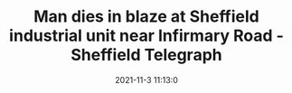 ---
"title": "Man dies in blaze at Sheffield industrial unit near Infirmary Road - Sheffield Telegraph"
"date": "2021-11-3 11:13:0"
"feed_name": "GOOGLENEWSINDUSTRIAL"
"feed_website": "https://news.google.com/search?q=industrial%2Bincident&hl=en-US&gl=US&ceid=US:en"
"feed_rss": "https://news.google.com/rss/search?q=industrial%2Bincident&hl=en-US&gl=US&ceid=US:en"
"link": "https://www.sheffieldtelegraph.co.uk/news/man-dies-in-blaze-at-sheffield-industrial-unit-near-infirmary-road-3443184"
"source": "{'href': 'https://www.sheffieldtelegraph.co.uk', 'title': 'Sheffield Telegraph'}"
"file": "_posts/2021-1-1-36eedd668bbd59fcc2e60273768fd1e1a929349a.md"
"accident": "1"
"drilling": "0"
"dead": "1"
"injured": "0"
"arrested": "0"
"place": "sheffield"
"where": "industrial site"
"causes": "fire"
"place_uri": "http://en.wikipedia.org/wiki/Sheffield"
---